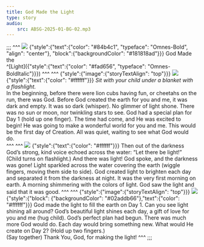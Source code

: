 ```yaml
---
title: God Made the Light
type: story
audio:
    src: ABSG-2025-01-BG-02.mp3
---
```


;;;
^^^
![](https://sabbath-school-resources-assets.adventech.io/en/aij/2025-01-bg/assets/02-00.png)
{"style":{"text":{"color": "#84b4c1", "typeface": "Omnes-Bold", "align": "center"}, "block":{"backgroundColor": "#181818ad"}}}
God Made the\
^[Light]({"style":{"text":{"color": "#fad656", "typeface": "Omnes-BoldItalic"}}})
^^^
^^^
{"style":{"image":{"storyTextAlign": "top"}}}
![](https://sabbath-school-resources-assets.adventech.io/en/aij/2025-01-bg/assets/02-01.png)
{"style":{"text":{"color": "#ffffff"}}}
_Sit with your child under a blanket with a flashlight._\
In the beginning, before there were lion cubs having fun, or cheetahs on the run, there was God. Before God created the earth for you and me, it was dark and empty. It was so dark (whisper). No glimmer of light shone. There was no sun or moon, nor twinkling stars to see. God had a special plan for Day 1 (hold up one finger). The time had come, and He was excited to begin! He was going to make a wonderful world for you and me. This would be the first day of Creation. All was quiet, waiting to see what God would do.  
^^^
^^^
![](https://sabbath-school-resources-assets.adventech.io/en/aij/2025-01-bg/assets/02-02.png)
{"style":{"text":{"color": "#ffffff"}}}
Then out of the darkness God’s strong, kind voice echoed across the water: “Let there be light!” (Child turns on flashlight.) And there was light! God spoke, and the darkness was gone! Light sparkled across the water covering the earth (wiggle fingers, moving them side to side). God created light to brighten each day and separated it from the darkness at night. It was the very first morning on earth. A morning shimmering with the colors of light. God saw the light and said that it was good.
^^^
^^^
{"style":{"image":{"storyTextAlign": "top"}}}
![](https://sabbath-school-resources-assets.adventech.io/en/aij/2025-01-bg/assets/02-03.png)
{"style":{"block": {"backgroundColor": "#02addb66"},"text":{"color": "#ffffff"}}}
God made the light to fill the earth on Day 1. Can you see light shining all around? God’s beautiful light shines each day, a gift of love for you and me  (hug child). God’s perfect plan had begun.  There was much more God would do.  Each day would bring something new. What would He create on Day 2? (Hold up two fingers.)\
(Say together) Thank You, God, for making the light!
^^^
;;;